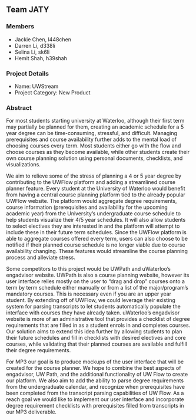 ## Team JATY

### Members

- Jackie Chen, l448chen
- Darren Li, d338li
- Selina Li, sk6li
- Hemit Shah, h39shah

### Project Details
- Name: UWStream
- Project Category: New Product

### Abstract
For most students starting university at Waterloo, although their first term may partially be planned for them, creating an academic schedule for a 5 year degree can be time-consuming, stressful, and difficult. Managing prerequisites and course availability further adds to the mental load of choosing courses every term. Most students either go with the flow and choose courses as they become available, while other students create their own course planning solution using personal documents, checklists, and visualizations. 

We aim to relieve some of the stress of planning a 4 or 5 year degree by contributing to the UWFlow platform and adding a streamlined course planner feature. Every student at the University of Waterloo would benefit from having a central course planning platform tied to the already popular UWFlow website. The platform would aggregate degree requirements, course information (prerequisites and availability for the upcoming academic year) from the University’s undergraduate course schedule to help students visualize their 4/5 year schedules. It will also allow students to select electives they are interested in and the platform will attempt to include these in their future term schedules. Since the UWFlow platform is able to aggregate courses offered every term, users can also choose to be notified if their planned course schedule is no longer viable due to course availability changing. These features would streamline the course planning process and alleviate stress.

Some competitors to this project would be UWPath and uWaterloo’s engadvisor website.  UWPath is also a course planning website, however its user interface relies mostly on the user to “drag and drop” courses onto a term by term schedule either manually or from a list of the major/program’s mandatory courses. This is necessary even if you are an upper year student. By extending off of UWFlow, we could leverage their existing system for parsing transcripts to let students automatically populate the interface with courses they have already taken. uWaterloo’s engadvisor website is more of an administrative tool that provides a checklist of degree requirements that are filled in as a student enrols in and completes courses. Our solution aims to extend this idea further by allowing students to plan their future schedules and fill in checklists with desired electives and core courses, while validating that their planned courses are available and fulfill their degree requirements.

For MP3 our goal is to produce mockups of the user interface that will be created for the course planner. We hope to combine the best aspects of engadvisor, UW Path, and the additional functionality of UW Flow to create our platform. We also aim to add the ability to parse degree requirements from the undergraduate calendar, and recognize when prerequisites have been completed from the transcript parsing capabilities of UW Flow. As a reach goal we would like to implement our user interface and incorporate degree requirement checklists with prerequisites filled from transcripts in our MP3 deliverable. 
